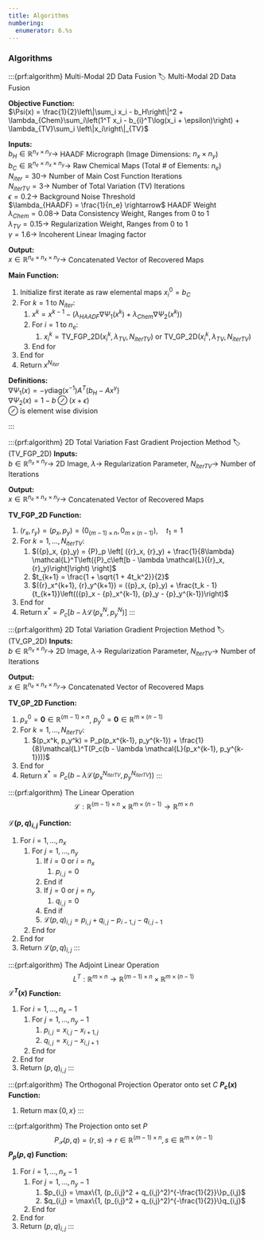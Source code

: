 ```yaml
---
title: Algorithms
numbering:
  enumerator: 6.%s
---
```


### Algorithms

:::{prf:algorithm} Multi-Modal 2D Data Fusion
:label: Multi-Modal 2D Data Fusion

**Objective Function:**      
$\Psi(x) = \frac{1}{2}\left\|\sum_i x_i - b_H\right\|^2 + \lambda_{Chem}\sum_i\left(1^T x_i - b_{i}^T\log(x_i + \epsilon)\right) + \lambda_{TV}\sum_i \left\|x_i\right\|_{TV}$

**Inputs:**  
$b_H \in \mathbb{R}^{n_x \times n_y} \rightarrow$ HAADF Micrograph (Image Dimensions: $n_x \times n_y$)<br>
$b_C \in \mathbb{R}^{n_e \times n_x \times n_y} \rightarrow$ Raw Chemical Maps (Total \# of Elements: $n_e$)<br>
$N_{iter} = 30 \rightarrow$ Number of Main Cost Function Iterations<br>
$N_{iter TV} = 3 \rightarrow$ Number of Total Variation (TV) Iterations<br>
$\epsilon = 0.2 \rightarrow$ Background Noise Threshold<br>
$\lambda_{HAADF} = \frac{1}{n_e} \rightarrow$ HAADF Weight<br>
$\lambda_{Chem} = 0.08 \rightarrow$ Data Consistency Weight, Ranges from 0 to 1<br>
$\lambda_{TV} = 0.15 \rightarrow$ Regularization Weight, Ranges from 0 to 1<br>
$γ = 1.6 \rightarrow$ Incoherent Linear Imaging factor

**Output:**    
$x \in \mathbb{R}^{n_e \times n_x \times n_y} \rightarrow$ Concatenated Vector of Recovered Maps

**Main Function:**    
1. Initialize first iterate as raw elemental maps $x_i^0 = b_C$<br>
2. For $k = 1$ to $N_{iter}$:
	1. $x^k = x^{k-1} - (\lambda_{HAADF}\nabla \Psi_1(x^k) + \lambda_{Chem} \nabla \Psi_2(x^k))$
	2. For $i = 1$ to $n_e$:
		1. $x_i^k = \text{TV\_FGP\_2D}(x_i^k, \lambda_{TV}, N_{iter TV}) \text{  or  TV\_GP\_2D}(x_i^k, \lambda_{TV}, N_{iter TV})$
   3. End for
3. End for
4. Return $x^{N_{iter}}$

**Definitions:**    
$\nabla \Psi_1(x) = -\gamma\text{diag}(x^{-1})A^T(b_H - Ax^{\gamma})$<br>
$\nabla \Psi_2(x) = 1 - b \oslash (x + \epsilon)$<br> 
$\oslash$ is element wise division

:::

:::{prf:algorithm} 2D Total Variation Fast Gradient Projection Method
:label: (TV_FGP_2D)
**Inputs:**  
$b \in \mathbb{R}^{n_x \times n_y} \rightarrow$ 2D Image, $\lambda \rightarrow$ Regularization Parameter, $N_{iter TV} \rightarrow$ Number of Iterations

**Output:**    
$x \in \mathbb{R}^{n_e \times n_x \times n_y} \rightarrow$ Concatenated Vector of Recovered Maps

**TV_FGP_2D Function:**    
1.  $({r}_x, {r}_y) = ({p}_x, {p}_y) = \left({0}_{(m-1) \times n}, {0}_{m \times (n-1)}\right), \quad t_1 = 1$
2.  For $k = 1, \ldots, N_{iter TV}$:
	1. $({p}_x, {p}_y) = {P}_p \left[ ({r}_x, {r}_y) + \frac{1}{8\lambda} \mathcal{L}^T\left({P}_c\left[b - \lambda \mathcal{L}({r}_x, {r}_y)\right]\right) \right]$
    2. $t_{k+1} = \frac{1 + \sqrt{1 + 4t_k^2}}{2}$
    3. $({r}_x^{k+1}, {r}_y^{k+1}) = ({p}_x, {p}_y) + \frac{t_k - 1}{t_{k+1}}\left(({p}_x - {p}_x^{k-1}, {p}_y - {p}_y^{k-1})\right)$
3. End for
4. Return $x^* = {P}_c \left[b - \lambda \mathcal{L}({p}_x^N, {p}_y^N)\right]$
:::

:::{prf:algorithm} 2D Total Variation Gradient Projection Method
:label: (TV_GP_2D)
**Inputs:**  
$b \in \mathbb{R}^{n_x \times n_y} \rightarrow$ 2D Image, $\lambda \rightarrow$ Regularization Parameter, $N_{iter TV} \rightarrow$ Number of Iterations

**Output:**    
$x \in \mathbb{R}^{n_e \times n_x \times n_y} \rightarrow$ Concatenated Vector of Recovered Maps

**TV_GP_2D Function:**    
1.  $p_x^0 = \mathbf{0} \in \mathbb{R}^{(m-1) \times n}$, $p_y^0 = \mathbf{0} \in \mathbb{R}^{m \times (n-1)}$
2.  For $k = 1, \ldots, N_{iter TV}$:
	1. $(p_x^k, p_y^k) = P_p(p_x^{k-1}, p_y^{k-1}) + \frac{1}{8}\mathcal{L}^T(P_c(b - \lambda \mathcal{L}(p_x^{k-1}, p_y^{k-1})))$
3. End for
4. Return $x^* = P_c(b - \lambda \mathcal{L}(p_x^{N_{iter TV}}, p_y^{N_{iter TV}}))$
:::

:::{prf:algorithm} The Linear Operation 
$$\mathcal{L}: \mathbb{R}^{(m-1) \times n} \times \mathbb{R}^{m \times (n-1)} \rightarrow \mathbb{R}^{m \times n}$$

**$\mathcal{L}(p, q)_{i,j}$ Function:**    
1. For $i = 1, \ldots, n_x$
	1. For $j = 1, \ldots, n_y$
        1. If $i = 0$ or $i = n_x$
              1. $p_{i,j} = 0$
        2. End if
        3. If $j = 0$ or $j = n_y$
              1. $q_{i,j} = 0$
        4. End if
        5. $\mathcal{L}(p, q)_{i,j} = p_{i,j} + q_{i,j} - p_{i-1,j} - q_{i,j-1}$
    2. End for
2. End for
3. Return $\mathcal{L}(p, q)_{i,j}$
:::

:::{prf:algorithm} The Adjoint Linear Operation
$${L}^T: \mathbb{R}^{m \times n} \rightarrow \mathbb{R}^{(m-1) \times n} \times \mathbb{R}^{m \times (n-1)}$$
**$\mathcal{L}^T(x)$ Function:**    
1. For $i = 1, \ldots, n_x - 1$
	1. For $j = 1, \ldots, n_y - 1$
        1. $p_{i,j} = x_{i,j} - x_{i+1,j}$
        2. $q_{i,j} = x_{i,j} - x_{i,j+1}$
    2. End for
2. End for
3. Return $(p, q)_{i,j}$
:::

:::{prf:algorithm} The Orthogonal Projection Operator onto set $C$
**$P_c(x)$ Function:**    
1. Return $\max\{0, x\}$
:::

:::{prf:algorithm} The Projection onto set $P$
$$P_{\mathcal{P}}(p, q) = (r, s) \rightarrow r \in \mathbb{R}^{(m-1) \times n}, s \in \mathbb{R}^{m \times (n-1)}$$
**$P_p(p, q)$ Function:**    
1. For $i = 1, \ldots, n_x - 1$
	1. For $j = 1, \ldots, n_y - 1$
        1. $p_{i,j} = \max\{1, (p_{i,j}^2 + q_{i,j}^2)^{-\frac{1}{2}}\}p_{i,j}$
        2. $q_{i,j} = \max\{1, (p_{i,j}^2 + q_{i,j}^2)^{-\frac{1}{2}}\}q_{i,j}$
    2. End for
2. End for
3. Return $(p, q)_{i,j}$
:::
